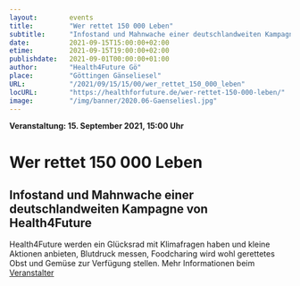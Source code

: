 ```yaml
---
layout:        events
title:         "Wer rettet 150 000 Leben"
subtitle:      "Infostand und Mahnwache einer deutschlandweiten Kampagne von Health4Future"
date:          2021-09-15T15:00:00+02:00
etime:         2021-09-15T19:00:00+02:00
publishdate:   2021-09-01T00:00:00+01:00
author:        "Health4Future Gö"
place:         "Göttingen Gänseliesel"
URL:           "/2021/09/15/15/00/wer_rettet_150_000_leben"
locURL:        "https://healthforfuture.de/wer-rettet-150-000-leben/"
image:         "/img/banner/2020.06-Gaenseliesl.jpg"
---
```


**Veranstaltung: 15. September 2021, 15:00 Uhr**

Wer rettet 150 000 Leben
===========

Infostand und Mahnwache einer deutschlandweiten Kampagne von Health4Future
-----------

Health4Future werden ein Glücksrad mit Klimafragen haben und kleine Aktionen anbieten, Blutdruck messen, Foodcharing wird wohl gerettetes Obst und Gemüse zur Verfügung stellen.
Mehr Informationen beim [Veranstalter](https://healthforfuture.de/wer-rettet-150-000-leben/)
